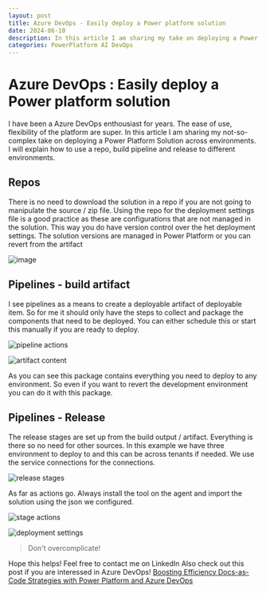 ```yaml
---
layout: post
title: Azure DevOps - Easily deploy a Power platform solution
date: 2024-06-10
description: In this article I am sharing my take on deploying a Power Platform Solution across environments. How to use a repo, build pipeline and release to different environments.
categories: PowerPlatform AI DevOps
---
```


# Azure DevOps : Easily deploy a Power platform solution

I have been a Azure DevOps enthousiast for years. The ease of use, flexibility of the platform are super. In this article I am sharing my not-so-complex take on deploying a Power Platform Solution across environments.
I will explain how to use a repo, build pipeline and release to different environments.

## Repos
There is no need to download the solution in a repo if you are not going to manipulate the source / zip file. Using the repo for the deployment settings file is a good practice as these are configurations that are not managed in the solution. This way you do have version control over the het deployment settings. The solution versions are managed in Power Platform or you can revert from the artifact 

![image](https://github.com/dva81/dva81.github.io/assets/65031840/9ed4499a-b617-44de-9df4-0c93aeb1bd00)

## Pipelines  - build artifact
I see pipelines as a means to create a deployable artifact of deployable item. So for me it should only have the steps to collect and package the components that need to be deployed. You can either schedule this or start this manually if you are ready to deploy.

![pipeline actions](https://github.com/dva81/dva81.github.io/assets/65031840/674d2575-bf4e-4d2b-8230-dc44428dd29c)

![artifact content](https://github.com/dva81/dva81.github.io/assets/65031840/8502521d-d641-4a56-b9ea-ff25f860f638)

As you can see this package contains everything you need to deploy to any environment. So even if you want to revert the development environment you can do it with this package.
 
## Pipelines  - Release 
The release stages are set up from the build output / artifact. Everything is there so no need for other sources. In this example we have three environment to deploy to and this can be across tenants if needed. We use the service connections for the connections. 

![release stages](https://github.com/dva81/dva81.github.io/assets/65031840/96a44216-f9fd-4ec3-8ab2-7828c6861566)

As far as actions go. Always install the tool on the agent and import the solution using the json we configured.

![stage actions](https://github.com/dva81/dva81.github.io/assets/65031840/9ef2c0b1-f4e7-4589-bc81-546229476b69)

![deployment settings](https://github.com/dva81/dva81.github.io/assets/65031840/0f5fb92b-1154-436f-8821-8336a7ca3347)

> Don't overcomplicate!

Hope this helps! Feel free to contact me on LinkedIn 
Also check out this post if you are interessed in Azure DevOps! [Boosting Efficiency Docs-as-Code Strategies with Power Platform and Azure DevOps](https://www.dennisvanaelst.net/blog/2023/Docs-as-Code/)



